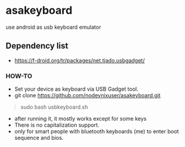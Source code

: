 # asakeyboard
use android as usb keyboard emulator

## Dependency list
* https://f-droid.org/tr/packages/net.tjado.usbgadget/

### HOW-TO
* Set your device as keyboard via USB Gadget tool.
* git clone https://github.com/nodevnixuser/asakeyboard.git
> sudo bash usbkeyboard.sh
* after running it, it mostly works except for some keys
* There is no capitalization support.
* only for smart people with bluetooth keyboards (me) to enter boot sequence and bios.
